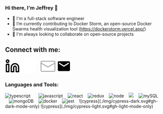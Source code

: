 ### Hi there, I'm Jeffrey 👋

- 👀 I'm a full-stack software engineer
- 🌱 I’m currently contributing to Docker Storm, an open-source Docker Swarms health visualization tool (https://dockerstorm.vercel.app/)
- 🤝 I'm always looking to collaborate on open-source projects


## Connect with me:
[![linkedin](./img/linkedin-light.svg)](https://www.linkedin.com/in/jeffreycplee/#gh-light-mode-only)
[![linkedin](./img/linkedin-dark.svg)](https://www.linkedin.com/in/jeffreycplee/#gh-dark-mode-only)
&nbsp;&nbsp;
[![email](./img/email-dark.svg)](mailto:jeffreyclee@gmail.com#gh-dark-mode-only)
[![email](./img/email-light.svg)](mailto:jeffreyclee@gmail.com#gh-light-mode-only)

### Languages and Tools:
<img alt="typescript" width="26px" src="https://cdn.jsdelivr.net/gh/devicons/devicon/icons/typescript/typescript-original.svg" style="padding-right:10px;" />
&nbsp;&nbsp;
<img alt="javascript" width="26px" src="https://cdn.jsdelivr.net/gh/devicons/devicon/icons/javascript/javascript-original.svg" />
&nbsp;&nbsp;
<img alt="react" width="26px" src="https://cdn.jsdelivr.net/gh/devicons/devicon/icons/react/react-original-wordmark.svg" />
&nbsp;&nbsp;
<img alt="redux" width="26px" src="https://cdn.jsdelivr.net/gh/devicons/devicon/icons/redux/redux-original.svg" />
&nbsp;&nbsp;
<img alt="node" width="26px" src="https://cdn.jsdelivr.net/gh/devicons/devicon/icons/nodejs/nodejs-original-wordmark.svg" />
&nbsp;&nbsp;
<img src="https://cdn.jsdelivr.net/gh/devicons/devicon/icons/nextjs/nextjs-line.svg" />
&nbsp;&nbsp;
<img alt="mySQL" width="26px" src="https://cdn.jsdelivr.net/gh/devicons/devicon/icons/mysql/mysql-original-wordmark.svg" />
&nbsp;&nbsp;
<img alt="mongoDB" width="26px" src="https://cdn.jsdelivr.net/gh/devicons/devicon/icons/mongodb/mongodb-original-wordmark.svg" />
&nbsp;&nbsp;
<img alt="docker" width="26px" src="https://cdn.jsdelivr.net/gh/devicons/devicon/icons/docker/docker-plain-wordmark.svg" />
&nbsp;&nbsp;
<img alt="jest" width="26px" src="https://cdn.jsdelivr.net/gh/devicons/devicon/icons/jest/jest-plain.svg" />
&nbsp;&nbsp;
![cypress](./img/cypress-dark.svg#gh-dark-mode-only)
![cypress](./img/cypress-light.svg#gh-light-mode-only)
